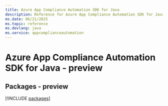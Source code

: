 ```yaml
---
title: Azure App Compliance Automation SDK for Java
description: Reference for Azure App Compliance Automation SDK for Java
ms.date: 06/21/2025
ms.topic: reference
ms.devlang: java
ms.service: appcomplianceautomation
---
```

# Azure App Compliance Automation SDK for Java - preview
## Packages - preview
[!INCLUDE [packages](app-compliance-automation-index.md)]